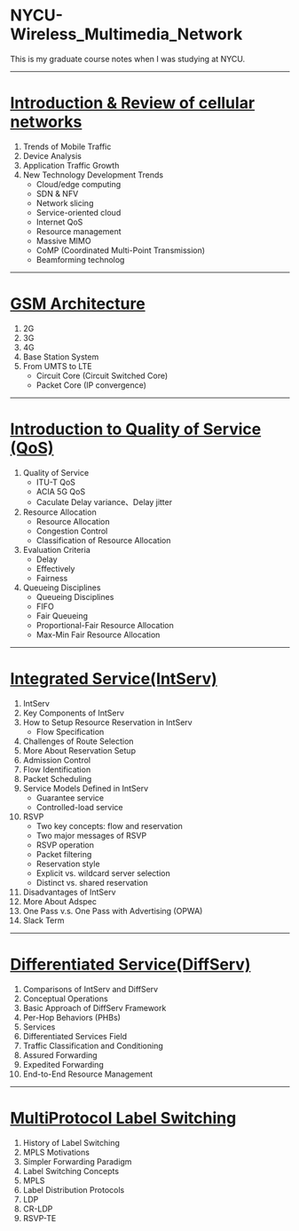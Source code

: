 NYCU-Wireless_Multimedia_Network
===

This is my graduate course notes when I was studying at NYCU.

---



# [Introduction & Review of cellular networks](./Chapter/Introduction%20&%20Review%20of%20cellular%20networks.md)
1. Trends of Mobile Traffic
2. Device Analysis
3. Application Traffic Growth
4. New Technology Development Trends
   - Cloud/edge computing
   - SDN & NFV
   - Network slicing
   - Service-oriented cloud
   - Internet QoS
   - Resource management
   - Massive MIMO
   - CoMP (Coordinated Multi-Point Transmission)
   - Beamforming technolog


---

# [GSM Architecture](./Chapter/GSM%20Architecture.md) 
1. 2G
2. 3G
3. 4G
4. Base Station System
5. From UMTS to LTE
   - Circuit Core (Circuit Switched Core) 
   - Packet Core (IP convergence)


---

# [Introduction to Quality of Service (QoS)](./Chapter/Introduction%20to%20Quality%20of%20Service.md)
1. Quality of Service
   - ITU-T QoS
   - ACIA 5G QoS
   - Caculate Delay variance、Delay jitter
2. Resource Allocation
   - Resource Allocation
   - Congestion Control
   - Classification of Resource Allocation
3. Evaluation Criteria
   - Delay
   - Effectively
   - Fairness
4. Queueing Disciplines
   - Queueing Disciplines
   - FIFO
   - Fair Queueing
   - Proportional-Fair Resource Allocation
   - Max-Min Fair Resource Allocation

---

# [Integrated Service(IntServ)](./Chapter/Integrated%20Service.md)
1. IntServ
2. Key Components of IntServ
3. How to Setup Resource Reservation in IntServ
   - Flow Specification
4. Challenges of Route Selection
5. More About Reservation Setup
6. Admission Control
7. Flow Identification
8. Packet Scheduling
9. Service Models Defined in IntServ
   - Guarantee service
   - Controlled-load service
10. RSVP
    - Two key concepts: flow and reservation
    - Two major messages of RSVP
    - RSVP operation
    - Packet filtering
    - Reservation style
    - Explicit vs. wildcard server selection
    - Distinct vs. shared reservation
11. Disadvantages of IntServ
12. More About Adspec
13. One Pass v.s. One Pass with Advertising (OPWA)
14. Slack Term

---

# [Differentiated Service(DiffServ)](./Chapter/Differentiated%20Service.md)
1. Comparisons of IntServ and DiffServ
2. Conceptual Operations
3. Basic Approach of DiffServ Framework
4. Per-Hop Behaviors (PHBs)
5. Services
6. Differentiated Services Field
7. Traffic Classification and Conditioning
8. Assured Forwarding 
9. Expedited Forwarding
10. End-to-End Resource Management


---

# [MultiProtocol Label Switching](./Chapter/MultiProtocol%20Label%20Switching.md)
1. History of Label Switching
2. MPLS Motivations
3. Simpler Forwarding Paradigm
4. Label Switching Concepts
5. MPLS
6. Label Distribution Protocols
7. LDP
8. CR-LDP
9. RSVP-TE